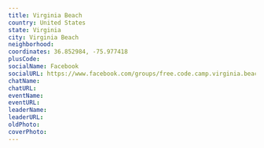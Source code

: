 ```yaml
---
title: Virginia Beach
country: United States
state: Virginia
city: Virginia Beach
neighborhood: 
coordinates: 36.852984, -75.977418
plusCode:
socialName: Facebook
socialURL: https://www.facebook.com/groups/free.code.camp.virginia.beach
chatName:
chatURL:
eventName:
eventURL:
leaderName:
leaderURL:
oldPhoto: 
coverPhoto:
---
```

